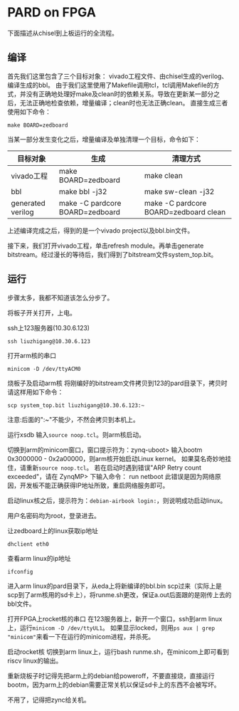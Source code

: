 # PARD on FPGA

下面描述从chisel到上板运行的全流程。

## 编译



首先我们这里包含了三个目标对象：
vivado工程文件、由chisel生成的verilog、编译生成的bbl。
由于我们这里使用了Makefile调用tcl，tcl调用Makefile的方式，并没有正确地处理好make及clean时的依赖关系。导致在更新某一部分之后，无法正确地检查依赖，增量编译；clean时也无法正确clean。
直接生成三者使用如下命令：
```
make BOARD=zedboard
```

当某一部分发生变化之后，增量编译及单独清理一个目标，命令如下：

|目标对象|生成|清理方式|
|-----|-------|-----------------|
|vivado工程 | make BOARD=zedboard | make clean |
|bbl | make bbl -j32 | make sw-clean -j32 |
|generated verilog | make -C pardcore BOARD=zedboard| make -C pardcore BOARD=zedboard clean |

上述编译完成之后，得到的是一个vivado project以及bbl.bin文件。

接下来，我们打开vivado工程，单击refresh module。再单击generate bitstream。经过漫长的等待后，我们得到了bitstream文件system_top.bit。

## 运行

步骤太多，我都不知道该怎么分步了。

将板子开关打开，上电。

ssh上123服务器(10.30.6.123)
```
ssh liuzhigang@10.30.6.123
```

打开arm核的串口
```
minicom -D /dev/ttyACM0
```

烧板子及启动arm核
将刚编好的bitstream文件拷贝到123的pard目录下，拷贝时请这样用如下命令：
```
scp system_top.bit liuzhigang@10.30.6.123:~
```
注意:后面的":~"不能少，不然会拷贝到本机上。

运行xsdb
输入`source noop.tcl`。则arm核启动。

切换到arm的minicom窗口，窗口提示符为：zynq-uboot>
输入bootm 0x3000000 - 0x2a00000，则arm核开始启动Linux kernel。
如果莫名奇妙地挂住，请重新`source noop.tcl`。
若在启动时遇到错误"ARP Retry count exceeded"，请在 ZynqMP> 下输入命令： run netboot
此错误是因为网络原因，开发板不能正确获得IP地址所致，重启网络服务即可。

启动linux核之后，提示符为：`debian-airbook login:`，则说明成功启动linux。

用户名密码均为root，登录进去。

让zedboard上的linux获取ip地址
```
dhclient eth0
```

查看arm linux的ip地址
```
ifconfig
```

进入arm linux的pard目录下，从eda上将新编译的bbl.bin
scp过来（实际上是scp到了arm核用的sd卡上），将runme.sh更改，保证a.out后面跟的是刚传上去的bbl文件。

打开FPGA上rocket核的串口
在123服务器上，新开一个窗口，ssh到arm linux上，运行`minicom -D /dev/ttyUL1`。
如果显示locked，则用`ps aux | grep "minicom"`来看一下在运行的minicom进程，并杀死。

启动rocket核
切换到arm linux上，运行bash runme.sh，在minicom上即可看到riscv linux的输出。


重新烧板子时记得先把arm上的debian给poweroff，不要直接烧，直接运行bootm，因为arm上的debian需要正常关机以保证sd卡上的东西不会被写坏。

不用了，记得把zync给关机。

